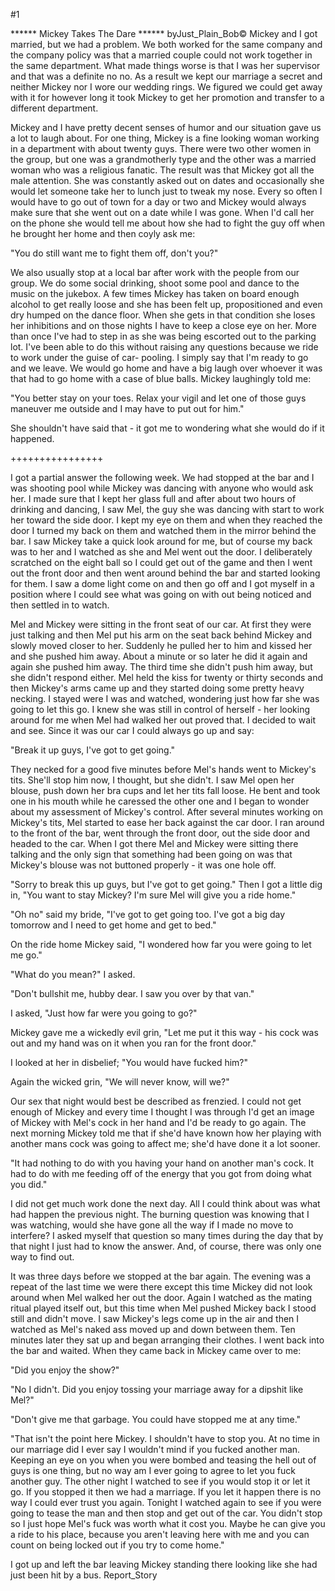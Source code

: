 #1 

 

 ****** Mickey Takes The Dare ****** byJust_Plain_Bob© Mickey and I got married, but we had a problem. We both worked for the same company and the company policy was that a married couple could not work together in the same department. What made things worse is that I was her supervisor and that was a definite no no. As a result we kept our marriage a secret and neither Mickey nor I wore our wedding rings. We figured we could get away with it for however long it took Mickey to get her promotion and transfer to a different department. 

 Mickey and I have pretty decent senses of humor and our situation gave us a lot to laugh about. For one thing, Mickey is a fine looking woman working in a department with about twenty guys. There were two other women in the group, but one was a grandmotherly type and the other was a married woman who was a religious fanatic. The result was that Mickey got all the male attention. She was constantly asked out on dates and occasionally she would let someone take her to lunch just to tweak my nose. Every so often I would have to go out of town for a day or two and Mickey would always make sure that she went out on a date while I was gone. When I'd call her on the phone she would tell me about how she had to fight the guy off when he brought her home and then coyly ask me: 

 "You do still want me to fight them off, don't you?" 

 We also usually stop at a local bar after work with the people from our group. We do some social drinking, shoot some pool and dance to the music on the jukebox. A few times Mickey has taken on board enough alcohol to get really loose and she has been felt up, propositioned and even dry humped on the dance floor. When she gets in that condition she loses her inhibitions and on those nights I have to keep a close eye on her. More than once I've had to step in as she was being escorted out to the parking lot. I've been able to do this without raising any questions because we ride to work under the guise of car- pooling. I simply say that I'm ready to go and we leave. We would go home and have a big laugh over whoever it was that had to go home with a case of blue balls. Mickey laughingly told me: 

 "You better stay on your toes. Relax your vigil and let one of those guys maneuver me outside and I may have to put out for him." 

 She shouldn't have said that - it got me to wondering what she would do if it happened. 

 ++++++++++++++++ 

 I got a partial answer the following week. We had stopped at the bar and I was shooting pool while Mickey was dancing with anyone who would ask her. I made sure that I kept her glass full and after about two hours of drinking and dancing, I saw Mel, the guy she was dancing with start to work her toward the side door. I kept my eye on them and when they reached the door I turned my back on them and watched them in the mirror behind the bar. I saw Mickey take a quick look around for me, but of course my back was to her and I watched as she and Mel went out the door. I deliberately scratched on the eight ball so I could get out of the game and then I went out the front door and then went around behind the bar and started looking for them. I saw a dome light come on and then go off and I got myself in a position where I could see what was going on with out being noticed and then settled in to watch. 

 Mel and Mickey were sitting in the front seat of our car. At first they were just talking and then Mel put his arm on the seat back behind Mickey and slowly moved closer to her. Suddenly he pulled her to him and kissed her and she pushed him away. About a minute or so later he did it again and again she pushed him away. The third time she didn't push him away, but she didn't respond either. Mel held the kiss for twenty or thirty seconds and then Mickey's arms came up and they started doing some pretty heavy necking. I stayed were I was and watched, wondering just how far she was going to let this go. I knew she was still in control of herself - her looking around for me when Mel had walked her out proved that. I decided to wait and see. Since it was our car I could always go up and say: 

 "Break it up guys, I've got to get going." 

 They necked for a good five minutes before Mel's hands went to Mickey's tits. She'll stop him now, I thought, but she didn't. I saw Mel open her blouse, push down her bra cups and let her tits fall loose. He bent and took one in his mouth while he caressed the other one and I began to wonder about my assessment of Mickey's control. After several minutes working on Mickey's tits, Mel started to ease her back against the car door. I ran around to the front of the bar, went through the front door, out the side door and headed to the car. When I got there Mel and Mickey were sitting there talking and the only sign that something had been going on was that Mickey's blouse was not buttoned properly - it was one hole off. 

 "Sorry to break this up guys, but I've got to get going." Then I got a little dig in, "You want to stay Mickey? I'm sure Mel will give you a ride home." 

 "Oh no" said my bride, "I've got to get going too. I've got a big day tomorrow and I need to get home and get to bed." 

 On the ride home Mickey said, "I wondered how far you were going to let me go." 

 

 "What do you mean?" I asked. 

 "Don't bullshit me, hubby dear. I saw you over by that van." 

 I asked, "Just how far were you going to go?" 

 Mickey gave me a wickedly evil grin, "Let me put it this way - his cock was out and my hand was on it when you ran for the front door." 

 I looked at her in disbelief; "You would have fucked him?" 

 Again the wicked grin, "We will never know, will we?" 

 Our sex that night would best be described as frenzied. I could not get enough of Mickey and every time I thought I was through I'd get an image of Mickey with Mel's cock in her hand and I'd be ready to go again. The next morning Mickey told me that if she'd have known how her playing with another mans cock was going to affect me; she'd have done it a lot sooner. 

 "It had nothing to do with you having your hand on another man's cock. It had to do with me feeding off of the energy that you got from doing what you did." 

 I did not get much work done the next day. All I could think about was what had happen the previous night. The burning question was knowing that I was watching, would she have gone all the way if I made no move to interfere? I asked myself that question so many times during the day that by that night I just had to know the answer. And, of course, there was only one way to find out. 

 It was three days before we stopped at the bar again. The evening was a repeat of the last time we were there except this time Mickey did not look around when Mel walked her out the door. Again I watched as the mating ritual played itself out, but this time when Mel pushed Mickey back I stood still and didn't move. I saw Mickey's legs come up in the air and then I watched as Mel's naked ass moved up and down between them. Ten minutes later they sat up and began arranging their clothes. I went back into the bar and waited. When they came back in Mickey came over to me: 

 "Did you enjoy the show?" 

 "No I didn't. Did you enjoy tossing your marriage away for a dipshit like Mel?" 

 "Don't give me that garbage. You could have stopped me at any time." 

 "That isn't the point here Mickey. I shouldn't have to stop you. At no time in our marriage did I ever say I wouldn't mind if you fucked another man. Keeping an eye on you when you were bombed and teasing the hell out of guys is one thing, but no way am I ever going to agree to let you fuck another guy. The other night I watched to see if you would stop it or let it go. If you stopped it then we had a marriage. If you let it happen there is no way I could ever trust you again. Tonight I watched again to see if you were going to tease the man and then stop and get out of the car. You didn't stop so I just hope Mel's fuck was worth what it cost you. Maybe he can give you a ride to his place, because you aren't leaving here with me and you can count on being locked out if you try to come home." 

 I got up and left the bar leaving Mickey standing there looking like she had just been hit by a bus. Report_Story 
